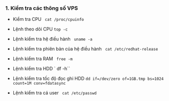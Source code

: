 ### 1. Kiểm tra các thông số VPS
- Kiểm tra CPU
` cat /proc/cpuinfo`

- Lệnh theo dõi CPU
` top -c `

- Lệnh kiểm tra hệ điều hành
` uname -a`

- Lệnh kiểm tra phiên bản của hệ điều hành
` cat /etc/redhat-release` 

- Lệnh kiểm tra RAM
` free -m`

- Lệnh kiểm tra HDD
` df -h``

- Lệnh kiểm tra tốc độ đọc ghi HDD
` dd if=/dev/zero of=1GB.tmp bs=1024 count=1M conv=fdatasync `

- Lệnh kiểm tra cá user 
` cat /etc/passwd`



